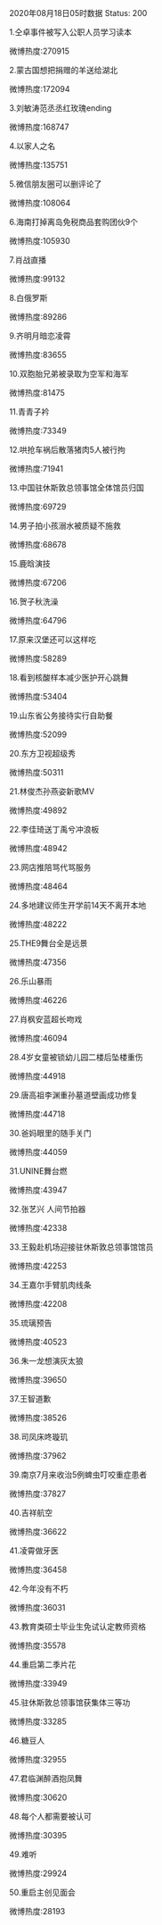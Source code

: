 2020年08月18日05时数据
Status: 200

1.仝卓事件被写入公职人员学习读本

微博热度:270915

2.蒙古国想把捐赠的羊送给湖北

微博热度:172094

3.刘敏涛范丞丞红玫瑰ending

微博热度:168747

4.以家人之名

微博热度:135751

5.微信朋友圈可以删评论了

微博热度:108064

6.海南打掉离岛免税商品套购团伙9个

微博热度:105930

7.肖战直播

微博热度:99132

8.白俄罗斯

微博热度:89286

9.齐明月暗恋凌霄

微博热度:83655

10.双胞胎兄弟被录取为空军和海军

微博热度:81475

11.青青子衿

微博热度:73349

12.哄抢车祸后散落猪肉5人被行拘

微博热度:71941

13.中国驻休斯敦总领事馆全体馆员归国

微博热度:69729

14.男子拍小孩溺水被质疑不施救

微博热度:68678

15.鹿晗演技

微博热度:67206

16.贺子秋洗澡

微博热度:64796

17.原来汉堡还可以这样吃

微博热度:58289

18.看到核酸样本减少医护开心跳舞

微博热度:53404

19.山东省公务接待实行自助餐

微博热度:52099

20.东方卫视超级秀

微博热度:50311

21.林俊杰孙燕姿新歌MV

微博热度:49892

22.李佳琦送丁禹兮冲浪板

微博热度:48942

23.网店推陪骂代骂服务

微博热度:48464

24.多地建议师生开学前14天不离开本地

微博热度:48222

25.THE9舞台全是远景

微博热度:47356

26.乐山暴雨

微博热度:46226

27.肖枫安蓝超长吻戏

微博热度:46094

28.4岁女童被锁幼儿园二楼后坠楼重伤

微博热度:44918

29.唐高祖李渊重孙墓道壁画成功修复

微博热度:44718

30.爸妈眼里的随手关门

微博热度:44059

31.UNINE舞台燃

微博热度:43947

32.张艺兴 人间节拍器

微博热度:42338

33.王毅赴机场迎接驻休斯敦总领事馆馆员

微博热度:42253

34.王嘉尔手臂肌肉线条

微博热度:42208

35.琉璃预告

微博热度:40523

36.朱一龙想演灰太狼

微博热度:39650

37.王智道歉

微博热度:38526

38.司凤床咚璇玑

微博热度:37962

39.南京7月来收治5例蜱虫叮咬重症患者

微博热度:37827

40.吉祥航空

微博热度:36622

41.凌霄做牙医

微博热度:36458

42.今年没有不朽

微博热度:36031

43.教育类硕士毕业生免试认定教师资格

微博热度:35578

44.重启第二季片花

微博热度:33949

45.驻休斯敦总领事馆获集体三等功

微博热度:33285

46.糖豆人

微博热度:32955

47.君临渊醉酒抱凤舞

微博热度:30620

48.每个人都需要被认可

微博热度:30395

49.难听

微博热度:29924

50.重启主创见面会

微博热度:28193


